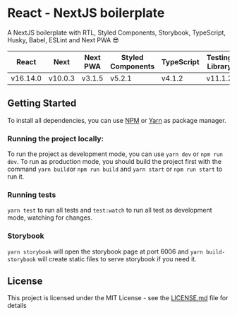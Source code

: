# React - NextJS boilerplate

A NextJS boilerplate with RTL, Styled Components, Storybook, TypeScript, Husky, Babel, ESLint and Next PWA :sunglasses:

|React|Next|Next PWA|Styled Components|TypeScript|Testing Library|
|-----|----|--------|-----------------|----------|---------------|
|v16.14.0|v10.0.3|v3.1.5|v5.2.1|v4.1.2|v11.1.2|

## Getting Started

To install all dependencies, you can use [NPM](https://www.npmjs.com/) or [Yarn](https://yarnpkg.com/) as package manager.

### Running the project locally:

To run the project as development mode, you can use ```yarn dev``` or ```npm run dev```. To run as production mode, you should build the project first with the command ```yarn build```or ```npm run build``` and ```yarn start``` or ```npm run start``` to run it.

### Running tests

```yarn test``` to run all tests and ```test:watch``` to run all test as development mode, watching for changes.


### Storybook

```yarn storybook``` will open the storybook page at port 6006 and ```yarn build-storybook``` will create static files to serve storybook if you need it.

## License

This project is licensed under the MIT License - see the [LICENSE.md](LICENSE) file for details
